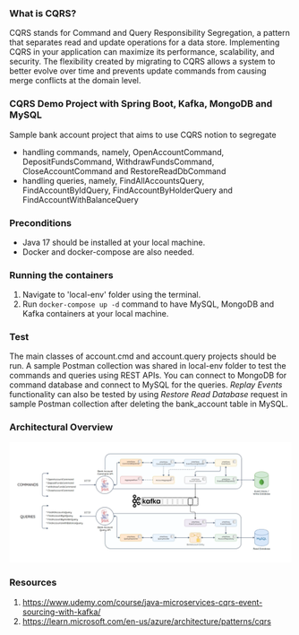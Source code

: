 ### What is CQRS?
CQRS stands for Command and Query Responsibility Segregation, a pattern that separates read and update operations for 
a data store. Implementing CQRS in your application can maximize its performance, scalability, and security. 
The flexibility created by migrating to CQRS allows a system to better evolve over time and prevents update commands 
from causing merge conflicts at the domain level.

### CQRS Demo Project with Spring Boot, Kafka, MongoDB and MySQL
Sample bank account project that aims to use CQRS notion to segregate
* handling commands, namely, OpenAccountCommand, DepositFundsCommand, WithdrawFundsCommand, CloseAccountCommand and RestoreReadDbCommand
* handling queries, namely, FindAllAccountsQuery, FindAccountByIdQuery, FindAccountByHolderQuery and FindAccountWithBalanceQuery

### Preconditions
* Java 17 should be installed at your local machine.
* Docker and docker-compose are also needed.

### Running the containers
1. Navigate to 'local-env' folder using the terminal.
2. Run ```docker-compose up -d``` command to have MySQL, MongoDB and Kafka containers at your local machine.

### Test
The main classes of account.cmd and account.query projects should be run. A sample Postman collection was shared in local-env folder
to test the commands and queries using REST APIs. You can connect to MongoDB for command database and connect to MySQL for the queries.
*Replay Events* functionality can also be tested by using *Restore Read Database* request in sample Postman collection after deleting the bank_account table in MySQL.


### Architectural Overview
![Architectural Overview](./local-env/ArchitecturalOverview.png)


### Resources
1. https://www.udemy.com/course/java-microservices-cqrs-event-sourcing-with-kafka/
2. https://learn.microsoft.com/en-us/azure/architecture/patterns/cqrs